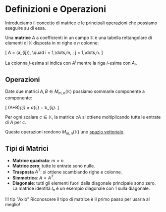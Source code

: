 # Definizioni e Operazioni

Introduciamo il concetto di matrice e le principali operazioni che possiamo eseguire su di essa.

Una **matrice** $A$ a coefficienti in un campo $\mathbb{K}$ è una tabella rettangolare di elementi di $\mathbb{K}$ disposta in $m$ righe e $n$ colonne:

\[
A = (a_{ij}), \quad i = 1,\dots,m, \; j = 1,\dots,n.
\]

La colonna $j$-esima si indica con $A^j$ mentre la riga $i$-esima con $A_i$.

## Operazioni

Date due matrici $A,B \in M_{m,n}(\mathbb{K})$ possiamo sommarle componente a componente:

\[
(A+B)_{ij} = a_{ij} + b_{ij}.
\]

Per ogni scalare $c\in\mathbb{K}$, la matrice $cA$ si ottiene moltiplicando tutte le entrate di $A$ per $c$.

Queste operazioni rendono $M_{m,n}(\mathbb{K})$ uno [spazio vettoriale](../spazi-vettoriali/index.md).

## Tipi di Matrici

- **Matrice quadrata**: $m=n$.
- **Matrice zero**: tutte le entrate sono nulle.
- **Trasposta** $A^T$: si ottiene scambiando righe e colonne.
- **Simmetrica**: $A=A^T$.
- **Diagonale**: tutti gli elementi fuori dalla diagonale principale sono zero. La matrice identità $I_n$ è un esempio diagonale con $1$ sulla diagonale.

!!! tip "Axio"
    Riconoscere il tipo di matrice è il primo passo per usarla al meglio!
